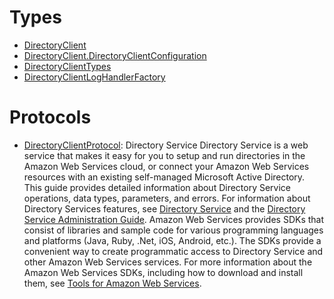 # Types

  - [DirectoryClient](/aws-sdk-swift/reference/0.x/AWSDirectoryService/DirectoryClient)
  - [DirectoryClient.DirectoryClientConfiguration](/aws-sdk-swift/reference/0.x/AWSDirectoryService/DirectoryClient_DirectoryClientConfiguration)
  - [DirectoryClientTypes](/aws-sdk-swift/reference/0.x/AWSDirectoryService/DirectoryClientTypes)
  - [DirectoryClientLogHandlerFactory](/aws-sdk-swift/reference/0.x/AWSDirectoryService/DirectoryClientLogHandlerFactory)

# Protocols

  - [DirectoryClientProtocol](/aws-sdk-swift/reference/0.x/AWSDirectoryService/DirectoryClientProtocol):
    Directory Service Directory Service is a web service that makes it easy for you to setup and run directories in the Amazon Web Services cloud, or connect your Amazon Web Services resources with an existing self-managed Microsoft Active Directory. This guide provides detailed information about Directory Service operations, data types, parameters, and errors. For information about Directory Services features, see [Directory Service](https://aws.amazon.com/directoryservice/) and the [Directory Service Administration Guide](http://docs.aws.amazon.com/directoryservice/latest/admin-guide/what_is.html). Amazon Web Services provides SDKs that consist of libraries and sample code for various programming languages and platforms (Java, Ruby, .Net, iOS, Android, etc.). The SDKs provide a convenient way to create programmatic access to Directory Service and other Amazon Web Services services. For more information about the Amazon Web Services SDKs, including how to download and install them, see [Tools for Amazon Web Services](http://aws.amazon.com/tools/).
